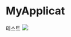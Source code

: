 # MyApplicat
테스트
[![](https://jitpack.io/v/pyo-yongsoo/MyApplication4.svg)](https://jitpack.io/#pyo-yongsoo/MyApplication4)
